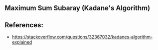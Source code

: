 ## Maximum Sum Subaray (Kadane's Algorithm)

## References:

- https://stackoverflow.com/questions/32367032/kadanes-algorithm-explained
